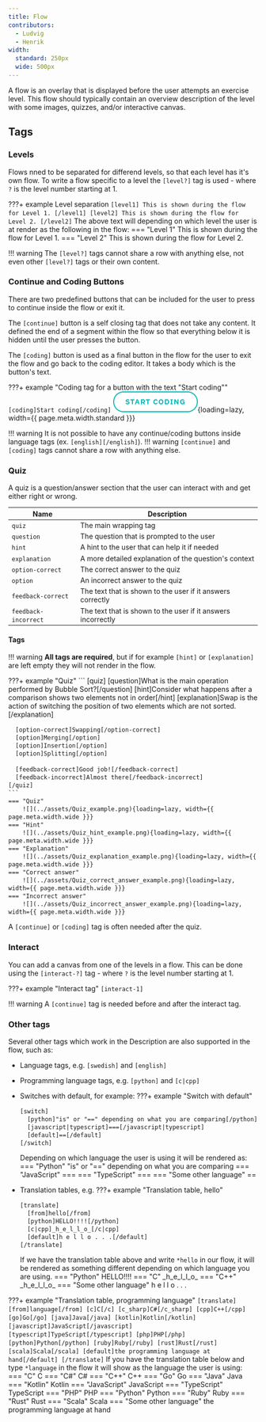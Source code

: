 ```yaml
---
title: Flow
contributors:
  - Ludvig
  - Henrik
width:
  standard: 250px
  wide: 500px
---
```


A flow is an overlay that is displayed before the user attempts an exercise level.
This flow should typically contain an overview description of the level with some images, quizzes, and/or interactive canvas.

## Tags

### Levels

Flows nned to be separated for differend levels, so that each level has it's own flow.
To write a flow specific to a level the `[level?]` tag is used - where `?` is the level number starting at 1.

???+ example Level separation
    ```
    [level1]
    This is shown during the flow for Level 1.
    [/level1]
    [level2]
    This is shown during the flow for Level 2.
    [/level2]
    ```
    The above text will depending on which level the user is at render as the following in the flow:
    === "Level 1"
        This is shown during the flow for Level 1.
    === "Level 2"
        This is shown during the flow for Level 2.

!!! warning
    The `[level?]` tags cannot share a row with anything else, not even other `[level?]` tags or their own content.
    

### Continue and Coding Buttons

There are two predefined buttons that can be included for the user to press to continue inside the flow or exit it.

The `[continue]` button is a self closing tag that does not take any content.
It defined the end of a segment within the flow so that everything below it is hidden until the user presses the button.

The `[coding]` button is used as a final button in the flow for the user to exit the flow and go back to the coding editor.
It takes a body which is the button's text.

???+ example "Coding tag for a button with the text "Start coding""
    ```
    [coding]Start coding[/coding]
    ```
    ![](../assets/Coding_button_example.png){loading=lazy, width={{ page.meta.width.standard }}}

!!! warning
    It is not possible to have any continue/coding buttons inside language tags (ex. `[english][/english]`).
!!! warning
    `[continue]` and `[coding]` tags cannot share a row with anything else.

### Quiz

A quiz is a question/answer section that the user can interact with and get either right or wrong.

| Name | Description |
|----|----|
| `quiz` | The main wrapping tag |
| `question` | The question that is prompted to the user |
| `hint` | A hint to the user that can help it if needed |
| `explanation` | A more detailed explanation of the question's context |
| `option-correct` | The correct answer to the quiz |
| `option` | An incorrect answer to the quiz |
| `feedback-correct` | The text that is shown to the user if it answers correctly |
| `feedback-incorrect` | The text that is shown to the user if it answers incorrectly |

#### Tags

!!! warning
    **All tags are required**, but if for example `[hint]` or `[explanation]` are left empty they will not render in the flow.

???+ example "Quiz"
    ```
    [quiz]
      [question]What is the main operation performed by Bubble Sort?[/question]
      [hint]Consider what happens after a comparison shows two elements not in order[/hint]
      [explanation]Swap is the action of switching the position of two elements which are not sorted.[/explanation]

      [option-correct]Swapping[/option-correct]
      [option]Merging[/option]
      [option]Insertion[/option]
      [option]Splitting[/option]

      [feedback-correct]Good job![/feedback-correct]
      [feedback-incorrect]Almost there[/feedback-incorrect]
    [/quiz]
    ```
    === "Quiz"
        ![](../assets/Quiz_example.png){loading=lazy, width={{ page.meta.width.wide }}}
    === "Hint"
        ![](../assets/Quiz_hint_example.png){loading=lazy, width={{ page.meta.width.wide }}}
    === "Explanation"
        ![](../assets/Quiz_explanation_example.png){loading=lazy, width={{ page.meta.width.wide }}}
    === "Correct answer"
        ![](../assets/Quiz_correct_answer_example.png){loading=lazy, width={{ page.meta.width.wide }}}
    === "Incorrect answer"
        ![](../assets/Quiz_incorrect_answer_example.png){loading=lazy, width={{ page.meta.width.wide }}}

A `[continue]` or `[coding]` tag is often needed after the quiz.

### Interact

You can add a canvas from one of the levels in a flow.
This can be done using the `[interact-?]` tag - where `?` is the level number starting at 1.

???+ example "Interact tag"
    ```
    [interact-1]
    ```

!!! warning
    A `[continue]` tag is needed before and after the interact tag.


### Other tags

Several other tags which work in the Description are also supported in the flow, such as:

- Language tags, e.g. `[swedish]` and `[english]`

- Programming language tags, e.g. `[python]` and `[c|cpp]`

- Switches with default, for example:
???+ example "Switch with default"
    ```
    [switch]
      [python]"is" or "==" depending on what you are comparing[/python]
      [javascript|typescript]===[/javascript|typescript]
      [default]==[/default]
    [/switch]
    ```
    Depending on which language the user is using it will be rendered as:
    === "Python"
        "is" or "==" depending on what you are comparing
    === "JavaScript"
        ===
    === "TypeScript"
        ===
    === "Some other language"
        ==

- Translation tables, e.g.
???+ example "Translation table, hello"
    ```
    [translate]
      [from]hello[/from]
      [python]HELLO!!!![/python]
      [c|cpp]_h_e_l_l_o_[/c|cpp]
      [default]h e l l o . . .[/default]
    [/translate]
    ```
    If we have the translation table above and write `*hello` in our flow, it will be rendered as something different depending on which language you are using.
    === "Python"
        HELLO!!!!
    === "C"
        \_h\_e\_l\_l\_o\_
    === "C++"
        \_h\_e\_l\_l\_o\_
    === "Some other language"
        h e l l o . . .

???+ example "Translation table, programming language"
    ```
    [translate]
      [from]language[/from]
      [c]C[/c]
      [c_sharp]C#[/c_sharp]
      [cpp]C++[/cpp]
      [go]Go[/go]
      [java]Java[/java]
      [kotlin]Kotlin[/kotlin]
      [javascript]JavaScript[/javascript]
      [typescript]TypeScript[/typescript]
      [php]PHP[/php]
      [python]Python[/python]
      [ruby]Ruby[/ruby]
      [rust]Rust[/rust]
      [scala]Scala[/scala]
      [default]the programming language at hand[/default]
    [/translate]
    ```
    If you have the translation table below and type `*language` in the flow it will show as the language the user is using:
    === "C"
        C
    === "C#"
        C#
    === "C++"
        C++
    === "Go"
        Go
    === "Java"
        Java
    === "Kotlin"
        Kotlin
    === "JavaScript"
        JavaScript
    === "TypeScript"
        TypeScript
    === "PHP"
        PHP
    === "Python"
        Python
    === "Ruby"
        Ruby
    === "Rust"
        Rust
    === "Scala"
        Scala
    === "Some other language"
        the programming language at hand
